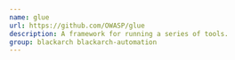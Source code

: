 ```yaml
---
name: glue
url: https://github.com/OWASP/glue
description: A framework for running a series of tools.
group: blackarch blackarch-automation
---
```


